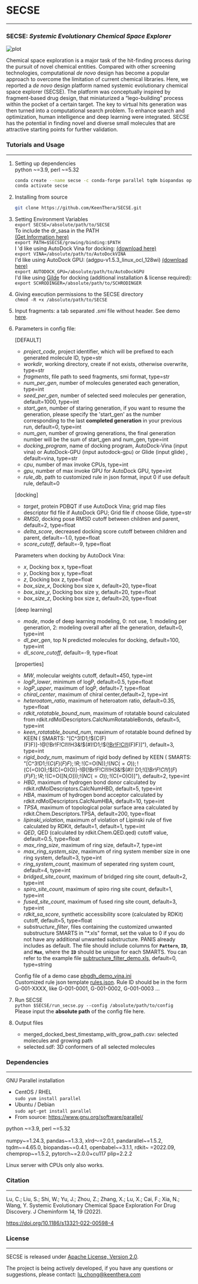 # **SECSE**

----------------------------

### SECSE: _**S**ystemic **E**volutionary **C**hemical **S**pace **E**xplorer_

![plot](docs/platform.jpg)

Chemical space exploration is a major task of the hit-finding process during the pursuit of novel chemical entities.
Compared with other screening technologies, computational _de novo_ design has become a popular approach to overcome the
limitation of current chemical libraries. Here, we reported a _de novo_ design platform named systemic evolutionary
chemical space explorer (SECSE). The platform was conceptually inspired by fragment-based drug design, that miniaturized
a “lego-building” process within the pocket of a certain target. The key to virtual hits generation was then turned into
a computational search problem. To enhance search and optimization, human intelligence and deep learning were
integrated. SECSE has the potential in finding novel and diverse small molecules that are attractive starting points for
further validation.

### Tutorials and Usage

----------------------------

1. Setting up dependencies  
   python ~=3.9, perl ~=5.32
    ```bash
    conda create --name secse -c conda-forge parallel tqdm biopandas openbabel chemprop xlrd=2 pandarallel rdkit=2022.09 plip=2.2.2 
    conda activate secse
   ```
2. Installing from source
    ```bash
    git clone https://github.com/KeenThera/SECSE.git 
   ```
3. Setting Environment Variables  
   `export SECSE=/absolute/path/to/SECSE`  
   To include the dr_sasa in the PATH  
   [(Get Information here)](https://github.com/nioroso-x3/dr_sasa_n)  
   `export PATH=$SECSE/growing/binding:$PATH`  
   I 'd like using AutoDock Vina for docking:
   [(download here)](https://github.com/ccsb-scripps/AutoDock-Vina/releases)  
   `export VINA=/absolute/path/to/AutoDockVINA`  
   I'd like using AutoDock GPU: (adgpu-v1.5.3_linux_ocl_128wi)
   [(download here)](https://github.com/ccsb-scripps/AutoDock-GPU/releases)  
   `export AUTODOCK_GPU=/absolute/path/to/AutoDockGPU`  
   I'd like using [Gilde](https://www.schrodinger.com/products/glide) for docking (additional installation & license
   required):  
   `export SCHRODINGER=/absolute/path/to/SCHRODINGER`
   
5. Giving execution permissions to the SECSE directory  
   `chmod -R +x /absolute/path/to/SECSE`
6. Input fragments: a tab separated _.smi_ file without header. See demo [here](demo/demo_1020.smi).
7. Parameters in config file:

   [DEFAULT]

    - _project_code_, project identifier, which will be prefixed to each generated molecule ID, type=str
    - _workdir_, working directory, create if not exists, otherwise overwrite, type=str
    - _fragments_, file path to seed fragments, smi format, type=str
    - _num_per_gen_, number of molecules generated each generation, type=int
    - _seed_per_gen_, number of selected seed molecules per generation, default=1000, type=int
    - _start_gen_, number of staring generation, if you want to resume the generation, please specify the 'start_gen' as
      the number corresponding to the last **completed generation** in your previous run, default=0, type=int
    - _num_gen_, number of growing generations, the final generation number will be the sum of start_gen and num_gen,
      type=int
    - _docking_program_, name of docking program, AutoDock-Vina (input vina) or AutoDock-GPU (input autodock-gpu) or
      Glide (input glide) , default=vina, type=str
    - _cpu_, number of max invoke CPUs, type=int
    - _gpu_, number of max invoke GPU for AutoDock GPU, type=int
    - _rule_db_, path to customized rule in json format, input 0 if use default rule, default=0

   [docking]

    - _target_, protein PDBQT if use AutoDock Vina; grid map files descriptor fld file if AutoDock GPU; Grid file if
      choose Glide, type=str
    - _RMSD_, docking pose RMSD cutoff between children and parent, default=2, type=float
    - _delta_score_, decreased docking score cutoff between children and parent, default=-1.0, type=float
    - _score_cutoff_, default=-9, type=float

   Parameters when docking by AutoDock Vina:

    - _x_, Docking box x, type=float
    - _y_, Docking box y, type=float
    - _z_, Docking box z, type=float
    - _box_size_x_, Docking box size x, default=20, type=float
    - _box_size_y_, Docking box size y, default=20, type=float
    - _box_size_z_, Docking box size z, default=20, type=float

   [deep learning]

    - _mode_, mode of deep learning modeling, 0: not use, 1: modeling per generation, 2: modeling overall after all the
      generation, default=0, type=int
    - _dl_per_gen_, top N predicted molecules for docking, default=100, type=int
    - _dl_score_cutoff_, default=-9, type=float

   [properties]

    - _MW_, molecular weights cutoff, default=450, type=int
    - _logP_lower_, minimum of logP, default=0.5, type=float
    - _logP_upper_, maximum of logP, default=7, type=float
    - _chiral_center_, maximum of chiral center,default=2, type=int
    - _heteroatom_ratio_, maximum of heteroatom ratio, default=0.35, type=float
    - _rdkit_rotatable_bound_num_, maximum of rotatable bound calculated from
      rdkit.rdMolDescriptors.CalcNumRotatableBonds, default=5, type=int
    - _keen_rotatable_bound_num_, maximum of rotatable bound defined by KEEN (
      SMARTS: "[C^3!D1;!$(C(F)(F)F)]-!@[!Br!F!Cl!I!H3&!$(*#*)!D1;!$([!Br!F!Cl!I](F)(F)F)]"), default=3, type=int
    - _rigid_body_num_, maximum of rigid body defined by KEEN (
      SMARTS: "[C^3!D1;!$(C(F)(F)F);!R;!$(C=O(N));!$(NC(=O));!$(C(=O)O);!$(C(=O)O)]-!@[!Br!F!Cl!I!H3&!$(*#*)!
      D1;!$([!Br!F!Cl!I](F)(F)F);!R;!$(C=O([N,O]));!$(NC(=O));!$(C(=O)O)]"), default=2, type=int
    - _HBD_, maximum of hydrogen bond donor calculated by rdkit.rdMolDescriptors.CalcNumHBD, default=5, type=int
    - _HBA_, maximum of hydrogen bond acceptor calculated by rdkit.rdMolDescriptors.CalcNumHBA, default=10, type=int
    - _TPSA_, maximum of topological polar surface area calculated by rdkit.Chem.Descriptors.TPSA, default=200,
      type=float
    - _lipinski_violation_, maximum of violation of Lipinski rule of five calculated by RDKit, default=1, default=1,
      type=int
    - _QED_, QED (calculated by rdkit.Chem.QED.qed) cutoff value, default=0.5, type=float
    - _max_ring_size_, maximum of ring size, default=7, type=int
    - _max_ring_system_size_, maximum of ring system member size in one ring system, default=3, type=int
    - _ring_system_count_, maximum of seperated ring system count, default=4, type=int
    - _bridged_site_count_, maximum of bridged ring site count, default=2, type=int
    - _spiro_site_count_, maximum of spiro ring site count, default=1, type=int
    - _fused_site_count_, maximum of fused ring site count, default=3, type=int
    - _rdkit_sa_score_, synthetic accessibility score (calculated by RDKit) cutoff, default=5, type=float
    - _substructure_filter_, files containing the customized unwanted substructure SMARTS in "*.xls" format, set the
      value to 0 if you do not have any additional unwanted substructure. PANIS already includes as default. The file
      should include columns for **`Pattern`**,  **`ID`**, and **`Max`**, where the **`ID`** should be unique for each SMARTS. You can
      refer to the example file [subtructure_filter_demo.xls](demo/subtructure_filter_demo.xls), default=0, type=string

   Config file of a demo case [phgdh_demo_vina.ini](demo/phgdh_demo_vina.ini)  
   Customized rule json template [rules.json](demo/rules.json). Rule ID should be in the form G-001-XXXX, like
   G-001-0001, G-001-0002, G-001-0003 ...

8. Run SECSE  
   `python $SECSE/run_secse.py --config /absolute/path/to/config`  
   Please input the **absolute path** of the config file here.
9. Output files
    - merged_docked_best_timestamp_with_grow_path.csv: selected molecules and growing path
    - selected.sdf: 3D conformers of all selected molecules

### Dependencies

-------
GNU Parallel installation

- CentOS / RHEL  
  `sudo yum install parallel`
- Ubuntu / Debian  
  `sudo apt-get install parallel`
- From source: https://www.gnu.org/software/parallel/

python ~=3.9, perl ~=5.32

numpy~=1.24.3, pandas~=1.3.3, xlrd～=2.0.1, pandarallel~=1.5.2, tqdm~=4.65.0, biopandas~=0.4.1, openbabel~=3.1.1, rdkit~
=2022.09, chemprop~=1.5.2, pytorch~=2.0.0+cu117 plip=2.2.2  

Linux server with CPUs only also works.

### Citation

-------
Lu, C.; Liu, S.; Shi, W.; Yu, J.; Zhou, Z.; Zhang, X.; Lu, X.; Cai, F.; Xia, N.; Wang, Y. Systemic Evolutionary Chemical
Space Exploration For Drug Discovery. J Cheminform 14, 19 (2022).

https://doi.org/10.1186/s13321-022-00598-4

### License

-------
SECSE is released under [Apache License, Version 2.0](LICENSE.txt).

The project is being actively developed, if you have any questions or suggestions, please contact:
lu_chong@keenthera.com
